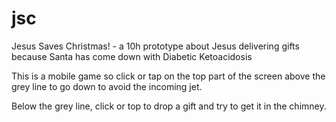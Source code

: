 # jsc
Jesus Saves Christmas! - a 10h prototype about Jesus delivering gifts because Santa has come down with Diabetic Ketoacidosis

This is a mobile game so click or tap on the top part of the screen above the grey line to go down to avoid the incoming jet.

Below the grey line, click or top to drop a gift and try to get it in the chimney.
